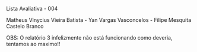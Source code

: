 Lista Avaliativa - 004

Matheus Vinycius Vieira Batista - Yan Vargas Vasconcelos - Filipe Mesquita Castelo Branco

OBS: O relatório 3 infelizmente não está funcionando como deveria, tentamos ao maximo!!

